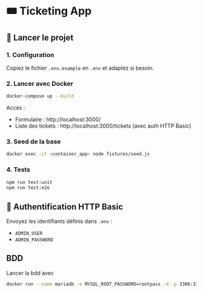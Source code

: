 # 🎟 Ticketing App

## 🚀 Lancer le projet

### 1. Configuration
Copiez le fichier `.env.example` en `.env` et adaptez si besoin.

### 2. Lancer avec Docker

```bash
docker-compose up --build
```

Accès :
- Formulaire : http://localhost:3000/
- Liste des tickets : http://localhost:3000/tickets (avec auth HTTP Basic)

### 3. Seed de la base

```bash
docker exec -it <container_app> node fixtures/seed.js
```

### 4. Tests

```bash
npm run test:unit
npm run test:e2e
```

## 🔐 Authentification HTTP Basic
Envoyez les identifiants définis dans `.env` :
- `ADMIN_USER`
- `ADMIN_PASSWORD`

## BDD
Lancer la bdd avec
```bash
docker run --name mariadb -e MYSQL_ROOT_PASSWORD=rootpass -d -p 3306:3306 mariadb:latest
```
